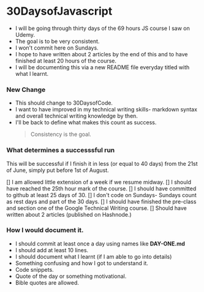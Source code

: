 # 30DaysofJavascript

- I will be going through thirty days of the 69 hours JS course I saw on Udemy.
- The goal is to be very consistent.
- I won't commit here on Sundays.
- I hope to have written about 2 articles by the end of this and to have finished at least 20 hours of the course.
- I will be documenting this via a new README file everyday titled with what I learnt.

### New Change

- This should change to 30DaysofCode.
- I want to have improved in my technical writing skills- markdown syntax and overall technical writing knowledge by then.
- I'll be back to define what makes this count as success.
  > Consistency is the goal.

### What determines a successsful run

This will be successful if I finish it in less (or equal to 40 days) from the 21st of June, simply put before 1st of August.

[] I am allowed little extension of a week if we resume midway.
[] I should have reached the 25th hour mark of the course.
[] I should have committed to github at least 25 days of 30.
[] I don't code on Sundays- Sundays count as rest days and part of the 30 days.
[] I should have finished the pre-class and section one of the Google Technical Writing course.
[] Should have written about 2 articles (published on Hashnode.)

### How I would document it.

- I should commit at least once a day using names like **DAY-ONE.md**
- I should add at least 10 lines.
- I should document what I learnt (if I am able to go into details)
- Something confusing and how I got to understand it.
- Code snippets.
- Quote of the day or something motivational.
- Bible quotes are allowed.

